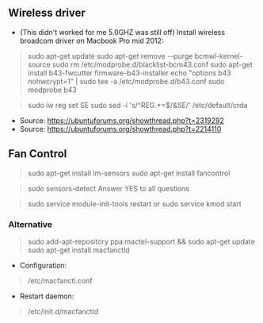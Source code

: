 ## Wireless driver
* (This didn't worked for me 5.0GHZ was still off) Install wireless broadcom driver on Macbook Pro mid 2012:

> sudo apt-get update
> sudo apt-get remove --purge bcmwl-kernel-source
> sudo rm /etc/modprobe.d/blacklist-bcm43.conf
> sudo apt-get install b43-fwcutter firmware-b43-installer
> echo "options b43 nohwcrypt=1" | sudo tee -a /etc/modprobe.d/b43.conf
> sudo modprobe b43

> sudo iw reg set SE
> sudo sed -i 's/^REG.*=$/&SE/' /etc/default/crda

- Source: https://ubuntuforums.org/showthread.php?t=2319292
- Source: https://ubuntuforums.org/showthread.php?t=2214110

## Fan Control

> sudo apt-get install lm-sensors
> sudo apt-get install fancontrol

> sudo sensors-detect
Answer YES to all questions

> sudo service module-init-tools restart
or
> sudo service kmod start

### Alternative

> sudo add-apt-repository ppa:mactel-support && sudo apt-get update
> sudo apt-get install macfanctld

* Configuration:
> /etc/macfanctl.conf
* Restart daemon:
> /etc/init.d/macfanctld
